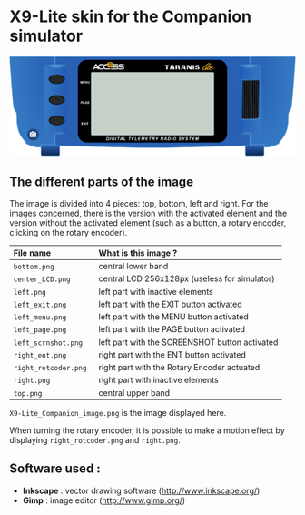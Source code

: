 
# X9-Lite skin for the Companion simulator  
![X9-Lite Image for Companion](X9-Lite_Companion_image.png "X9-Lite")

## The different parts of the image

The image is divided into 4 pieces: top, bottom, left and right. 
For the images concerned, there is the version with the activated element and the version without the activated element (such as a button, a rotary encoder, clicking on the rotary encoder).

|     File name        | What is this image ?                          |
|:---------------------|:----------------------------------------------|
| `bottom.png`         | central lower band                            |
| `center_LCD.png`     | central LCD 256x128px (useless for simulator) |
| `left.png`           | left part with inactive elements              |
| `left_exit.png`      | left part with the EXIT button activated      |
| `left_menu.png`      | left part with the MENU button activated      |
| `left_page.png`      | left part with the PAGE button activated      |
| `left_scrnshot.png  `| left part with the SCREENSHOT button activated|
| `right_ent.png`      | right part with the ENT button activated      |
| `right_rotcoder.png` | right part with the Rotary Encoder actuated   |
| `right.png`          | right part with inactive elements             |
| `top.png`            | central upper band                            |
`X9-Lite_Companion_image.png` is the image displayed here.

When turning the rotary encoder, it is possible to make a motion effect by displaying `right_rotcoder.png` and `right.png`.

## Software used :
- **Inkscape** : vector drawing software (http://www.inkscape.org/)
- **Gimp** : image editor (http://www.gimp.org/)